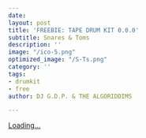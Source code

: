 ```yaml
---
date: 
layout: post
title: 'FREEBIE: TAPE DRUM KIT 0.0.0'
subtitle: Snares & Toms
description: ''
image: "/ico-5.png"
optimized_image: "/S-Ts.png"
category: ''
tags:
- drumkit
- free
author: DJ G.D.P. & THE ALGORIDDIMS

---
```

<script src="https://gumroad.com/js/gumroad-embed.js"></script>

<div class="gumroad-product-embed" data-gumroad-product-id="zQiqx"><a href="https://gumroad.com/l/zQiqx">Loading...</a></div>